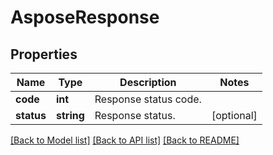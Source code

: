 # AsposeResponse

## Properties
Name | Type | Description | Notes
------------ | ------------- | ------------- | -------------
**code** | **int** | Response status code. | 
**status** | **string** | Response status. | [optional] 

[[Back to Model list]](../README.md#documentation-for-models) [[Back to API list]](../README.md#documentation-for-api-endpoints) [[Back to README]](../README.md)


